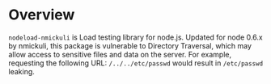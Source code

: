 # Overview

`nodeload-nmickuli` is Load testing library for node.js. Updated for node 0.6.x by nmickuli, this package is vulnerable to Directory Traversal, which may allow access to sensitive files and data on the server. For example, requesting the following URL: `/../../etc/passwd` would result in `/etc/passwd` leaking.
